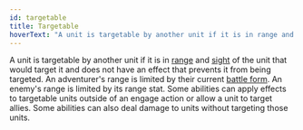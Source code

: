 ```yaml
---
id: targetable
title: Targetable
hoverText: "A unit is targetable by another unit if it is in range and sight of the unit that would target it and does not have an effect that prevents it from being targeted."
---
```


A unit is targetable by another unit if it is in [range](/docs/all/glossary/range) and [sight](/docs/all/glossary/sight) of the unit that would target it and does not have an effect that prevents it from being targeted. An adventurer's range
is limited by their current [battle form](/docs/category/battle-forms). An enemy's range is limited by its range stat. Some abilities can apply effects to targetable units outside of an engage action or allow a unit to target allies. Some abilities can also deal damage to units without targeting those units.
